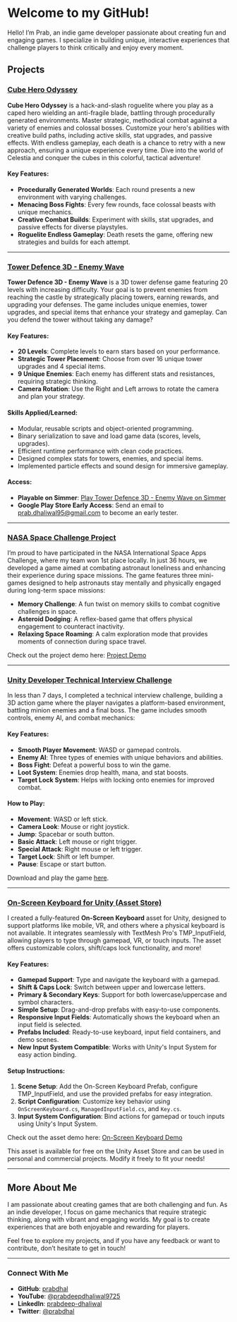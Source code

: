 # Welcome to my GitHub!

Hello! I’m Prab, an indie game developer passionate about creating fun and engaging games. I specialize in building unique, interactive experiences that challenge players to think critically and enjoy every moment.

## Projects

### [Cube Hero Odyssey](https://store.steampowered.com/app/2954730/Cube_Hero_Odyssey/)

**Cube Hero Odyssey** is a hack-and-slash roguelite where you play as a caped hero wielding an anti-fragile blade, battling through procedurally generated environments. Master strategic, methodical combat against a variety of enemies and colossal bosses. Customize your hero's abilities with creative build paths, including active skills, stat upgrades, and passive effects. With endless gameplay, each death is a chance to retry with a new approach, ensuring a unique experience every time. Dive into the world of Celestia and conquer the cubes in this colorful, tactical adventure!

#### Key Features:
- **Procedurally Generated Worlds**: Each round presents a new environment with varying challenges.
- **Menacing Boss Fights**: Every few rounds, face colossal beasts with unique mechanics.
- **Creative Combat Builds**: Experiment with skills, stat upgrades, and passive effects for diverse playstyles.
- **Roguelite Endless Gameplay**: Death resets the game, offering new strategies and builds for each attempt.

---

### [Tower Defence 3D - Enemy Wave](https://github.com/prabdhal/TD3D-UnityGame)

**Tower Defence 3D - Enemy Wave** is a 3D tower defense game featuring 20 levels with increasing difficulty. Your goal is to prevent enemies from reaching the castle by strategically placing towers, earning rewards, and upgrading your defenses. The game includes unique enemies, tower upgrades, and special items that enhance your strategy and gameplay. Can you defend the tower without taking any damage?

#### Key Features:
- **20 Levels**: Complete levels to earn stars based on your performance.
- **Strategic Tower Placement**: Choose from over 16 unique tower upgrades and 4 special items.
- **9 Unique Enemies**: Each enemy has different stats and resistances, requiring strategic thinking.
- **Camera Rotation**: Use the Right and Left arrows to rotate the camera and plan your strategy.

#### Skills Applied/Learned:
- Modular, reusable scripts and object-oriented programming.
- Binary serialization to save and load game data (scores, levels, upgrades).
- Efficient runtime performance with clean code practices.
- Designed complex stats for towers, enemies, and special items.
- Implemented particle effects and sound design for immersive gameplay.

#### Access:
- **Playable on Simmer**: [Play Tower Defence 3D - Enemy Wave on Simmer](https://simmer.io/@prabdhal/tower-defence-3d-enemy-wave)
- **Google Play Store Early Access**: Send an email to [prab.dhaliwal95@gmail.com](mailto:prab.dhaliwal95@gmail.com) to become an early tester.

---

### [NASA Space Challenge Project](https://github.com/prabdhal/NASASpaceProject)

I’m proud to have participated in the NASA International Space Apps Challenge, where my team won 1st place locally. In just 36 hours, we developed a game aimed at combating astronaut loneliness and enhancing their experience during space missions. The game features three mini-games designed to help astronauts stay mentally and physically engaged during long-term space missions:

- **Memory Challenge**: A fun twist on memory skills to combat cognitive challenges in space.
- **Asteroid Dodging**: A reflex-based game that offers physical engagement to counteract inactivity.
- **Relaxing Space Roaming**: A calm exploration mode that provides moments of connection during space travel.

Check out the project demo here: [Project Demo](https://www.youtube.com/watch?v=ocZWB4JfVWk&t=1s)

---

### [Unity Developer Technical Interview Challenge](https://github.com/prabdhal/UnityTechnicalChallenge_PrabdeepDhaliwal)

In less than 7 days, I completed a technical interview challenge, building a 3D action game where the player navigates a platform-based environment, battling minion enemies and a final boss. The game includes smooth controls, enemy AI, and combat mechanics:

#### Key Features:
- **Smooth Player Movement**: WASD or gamepad controls.
- **Enemy AI**: Three types of enemies with unique behaviors and abilities.
- **Boss Fight**: Defeat a powerful boss to win the game.
- **Loot System**: Enemies drop health, mana, and stat boosts.
- **Target Lock System**: Helps with locking onto enemies for improved combat.

#### How to Play:
- **Movement**: WASD or left stick.
- **Camera Look**: Mouse or right joystick.
- **Jump**: Spacebar or south button.
- **Basic Attack**: Left mouse or right trigger.
- **Special Attack**: Right mouse or left trigger.
- **Target Lock**: Shift or left bumper.
- **Pause**: Escape or start button.

Download and play the game [here](https://github.com/prabdhal/UnityTechnicalChallenge_PrabdeepDhaliwal).

---

### [On-Screen Keyboard for Unity (Asset Store)](https://assetstore.unity.com/packages/tools/input-management/on-screen-keyboard-for-unity-263226)

I created a fully-featured **On-Screen Keyboard** asset for Unity, designed to support platforms like mobile, VR, and others where a physical keyboard is not available. It integrates seamlessly with TextMesh Pro's TMP_InputField, allowing players to type through gamepad, VR, or touch inputs. The asset offers customizable colors, shift/caps lock functionality, and more!

#### Key Features:
- **Gamepad Support**: Type and navigate the keyboard with a gamepad.
- **Shift & Caps Lock**: Switch between upper and lowercase letters.
- **Primary & Secondary Keys**: Support for both lowercase/uppercase and symbol characters.
- **Simple Setup**: Drag-and-drop prefabs with easy-to-use components.
- **Responsive Input Fields**: Automatically shows the keyboard when an input field is selected.
- **Prefabs Included**: Ready-to-use keyboard, input field containers, and demo scenes.
- **New Input System Compatible**: Works with Unity's Input System for easy action binding.

#### Setup Instructions:
1. **Scene Setup**: Add the On-Screen Keyboard Prefab, configure TMP_InputField, and use the provided prefabs for easy integration.
2. **Script Configuration**: Customize key behavior using `OnScreenKeyboard.cs`, `ManagedInputField.cs`, and `Key.cs`.
3. **Input System Configuration**: Bind actions for gamepad or touch inputs using Unity's Input System.

Check out the asset demo here: [On-Screen Keyboard Demo](https://www.youtube.com/watch?v=Sw9J0tUA0Mo)

This asset is available for free on the Unity Asset Store and can be used in personal and commercial projects. Modify it freely to fit your needs!

---

## More About Me
I am passionate about creating games that are both challenging and fun. As an indie developer, I focus on game mechanics that require strategic thinking, along with vibrant and engaging worlds. My goal is to create experiences that are both enjoyable and rewarding for players.

Feel free to explore my projects, and if you have any feedback or want to contribute, don’t hesitate to get in touch!

---

### Connect With Me
- **GitHub**: [prabdhal](https://github.com/prabdhal)
- **YouTube**: [@prabdeepdhaliwal9725](https://www.youtube.com/@prabdeepdhaliwal9725)
- **LinkedIn**: [prabdeep-dhaliwal](https://www.linkedin.com/in/prabdeep-dhaliwal/)
- **Twitter**: [@prabdhal](https://twitter.com/prabdhal)
